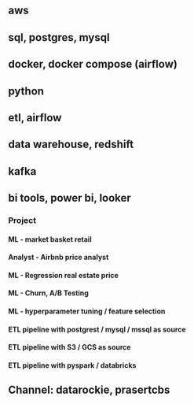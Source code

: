## aws
## sql, postgres, mysql
## docker, docker compose (airflow)
## python
## etl, airflow
## data warehouse, redshift
## kafka
## bi tools, power bi, looker

### Project
#### ML - market basket retail
#### Analyst - Airbnb price analyst
#### ML - Regression real estate price
#### ML - Churn, A/B Testing
#### ML - hyperparameter tuning / feature selection
#### ETL pipeline with postgrest / mysql / mssql as source
#### ETL pipeline with S3 / GCS as source 
#### ETL pipeline with pyspark / databricks

## Channel: datarockie, prasertcbs
